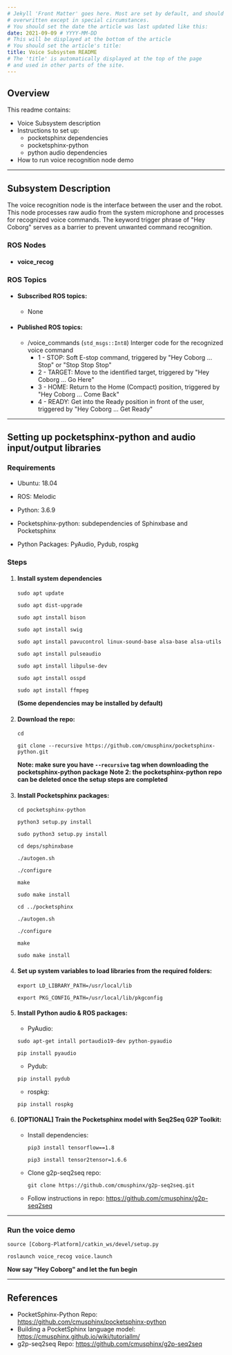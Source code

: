```yaml
---
# Jekyll 'Front Matter' goes here. Most are set by default, and should NOT be
# overwritten except in special circumstances. 
# You should set the date the article was last updated like this:
date: 2021-09-09 # YYYY-MM-DD
# This will be displayed at the bottom of the article
# You should set the article's title:
title: Voice Subsystem README
# The 'title' is automatically displayed at the top of the page
# and used in other parts of the site.
---
```


## Overview

This readme contains:
- Voice Subsystem description
- Instructions to set up: 
   * pocketsphinx dependencies
   * pocketsphinx-python
   * python audio dependencies
- How to run voice recognition node demo

---
## Subsystem Description

The voice recognition node is the interface between the user and the robot. This node processes raw audio from the system microphone and processes for recognized voice commands. The keyword trigger phrase of "Hey Coborg" serves as a barrier to prevent unwanted command recognition.

### ROS Nodes
* #### voice_recog

### ROS Topics
* #### Subscribed ROS topics:
   * None
* #### Published ROS topics:
   * /voice_commands (`std_msgs::Int8`) Interger code for the recognized voice command
      * 1 - STOP: Soft E-stop command, triggered by "Hey Coborg ... Stop" or "Stop Stop Stop"
      * 2 - TARGET: Move to the identified target, triggered by "Hey Coborg ... Go Here"
      * 3 - HOME: Return to the Home (Compact) position, triggered by "Hey Coborg ... Come Back"
      * 4 - READY: Get into the Ready position in front of the user, triggered by "Hey Coborg ... Get Ready"
---

## Setting up pocketsphinx-python and audio input/output libraries

### Requirements

- Ubuntu: 18.04

- ROS: Melodic

- Python: 3.6.9

- Pocketsphinx-python: subdependencies of Sphinxbase and Pocketsphinx

- Python Packages: PyAudio, Pydub, rospkg

### Steps
1. #### Install system dependencies

   ```sudo apt update```
   
   ```sudo apt dist-upgrade```
   
   ```sudo apt install bison```
   
   ```sudo apt install swig```
   
   ```sudo apt install pavucontrol linux-sound-base alsa-base alsa-utils```
   
   ```sudo apt install pulseaudio```
   
   ```sudo apt install libpulse-dev```
   
   ```sudo apt install osspd```
   
   ```sudo apt install ffmpeg```
   
   **(Some dependencies may be installed by default)**

2. #### Download the repo:
   
    ```cd```

    ```git clone --recursive https://github.com/cmusphinx/pocketsphinx-python.git```

    **Note: make sure you have `--recursive` tag when downloading the pocketsphinx-python package**
    **Note 2: the pocketsphinx-python repo can be deleted once the setup steps are completed**
    
3. #### Install Pocketsphinx packages:
    
    ```cd pocketsphinx-python```
    
    ```python3 setup.py install```
    
    ```sudo python3 setup.py install```
    
    
    ```cd deps/sphinxbase```
    
    ```./autogen.sh```
    
    ```./configure```
    
    ```make```
    
    ```sudo make install```
    
    
    ```cd ../pocketsphinx```
    
    ```./autogen.sh```
    
    ```./configure```
    
    ```make```
    
    ```sudo make install```
    

4. #### Set up system variables to load libraries from the required folders:
    
    ```export LD_LIBRARY_PATH=/usr/local/lib```
    
    ```export PKG_CONFIG_PATH=/usr/local/lib/pkgconfig```
    
5. #### Install Python audio & ROS packages:

   * PyAudio:
   
    ```sudo apt-get intall portaudio19-dev python-pyaudio```
    
    ```pip install pyaudio```
   * Pydub:
   
    ```pip install pydub```
   * rospkg:
   
    ```pip install rospkg```
    
6. #### [OPTIONAL] Train the Pocketsphinx model with Seq2Seq G2P Toolkit:

   * Install dependencies:
   
      ```pip3 install tensorflow==1.8```
      
      ```pip3 install tensor2tensor=1.6.6```

   * Clone g2p-seq2seq repo:
      
      ```git clone https://github.com/cmusphinx/g2p-seq2seq.git```
      
   * Follow instructions in repo:
      https://github.com/cmusphinx/g2p-seq2seq
---

### Run the voice demo
`source [Coborg-Platform]/catkin_ws/devel/setup.py`

`roslaunch voice_recog voice.launch`

**Now say "Hey Coborg" and let the fun begin**

---
## References
* PocketSphinx-Python Repo: https://github.com/cmusphinx/pocketsphinx-python
* Building a PocketSphinx language model: https://cmusphinx.github.io/wiki/tutoriallm/
* g2p-seq2seq Repo: https://github.com/cmusphinx/g2p-seq2seq

